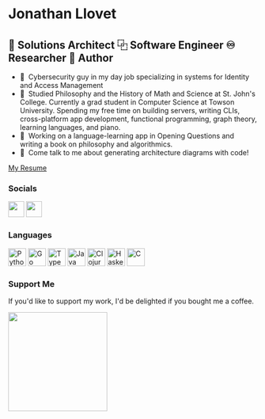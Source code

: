 # Jonathan Llovet

## 🐙 Solutions Architect ⿻ Software Engineer ♾ Researcher 📖 Author

- 🤖  Cybersecurity guy in my day job specializing in systems for Identity and Access Management
- 🧠  Studied Philosophy and the History of Math and Science at St. John's College. Currently a grad student in Computer Science at Towson University. Spending my free time on building servers, writing CLIs, cross-platform app development, functional programming, graph theory, learning languages, and piano.
- 📝  Working on a language-learning app in Opening Questions and writing a book on philosophy and algorithmics.
- 📢  Come talk to me about generating architecture diagrams with code!

[My Resume](https://rxresu.me/jonathan.llovet/jllovet-resume)

### Socials

<p align="left">
<a href="https://www.github.com/jllovet" target="_blank" rel="noreferrer"><img src="https://raw.githubusercontent.com/danielcranney/readme-generator/main/public/icons/socials/github.svg" width="32" height="32" /></a>
<a href="https://www.linkedin.com/in/jonathanllovet" target="_blank" rel="noreferrer"><img src="https://raw.githubusercontent.com/danielcranney/readme-generator/main/public/icons/socials/linkedin.svg" width="32" height="32" /></a>
</p>

### Languages

<p align="left">
<a href="https://www.python.org/" target="_blank" rel="noreferrer"><img src="https://raw.githubusercontent.com/danielcranney/readme-generator/main/public/icons/skills/python-colored.svg" width="36" height="36" alt="Python" /></a>
<a href="https://go.dev/doc/" target="_blank" rel="noreferrer"><img src="https://raw.githubusercontent.com/danielcranney/readme-generator/main/public/icons/skills/go-colored.svg" width="36" height="36" alt="Go" /></a>
<a href="https://www.typescriptlang.org/" target="_blank" rel="noreferrer"><img src="https://raw.githubusercontent.com/danielcranney/readme-generator/main/public/icons/skills/typescript-colored.svg" width="36" height="36" alt="TypeScript" /></a>
<a href="https://www.oracle.com/java/" target="_blank" rel="noreferrer"><img src="https://raw.githubusercontent.com/danielcranney/readme-generator/main/public/icons/skills/java-colored.svg" width="36" height="36" alt="Java" /></a>
<a href="https://clojure.org/" target="_blank" rel="noreferrer"><img src="https://upload.wikimedia.org/wikipedia/commons/5/5d/Clojure_logo.svg" width="36" height="36" alt="Clojure" /></a>
<a href="https://haskell.org/" target="_blank" rel="noreferrer"><img src="https://upload.wikimedia.org/wikipedia/commons/1/1c/Haskell-Logo.svg" width="36" height="36" alt="Haskell" /></a>
<a href="https://haskell.org/" target="_blank" rel="noreferrer"><img src="https://raw.githubusercontent.com/danielcranney/profileme-dev/258fc4b9790489211ecf26f0c353c7bc0d759bd4/public/icons/skills/c-colored.svg" width="36" height="36" alt="C" /></a>
</p>

### Support Me

If you'd like to support my work, I'd be delighted if you bought me a coffee.

<a href="https://www.buymeacoffee.com/jllovet"><img src="https://cdn.buymeacoffee.com/buttons/v2/default-yellow.png" width="200" /></a>
